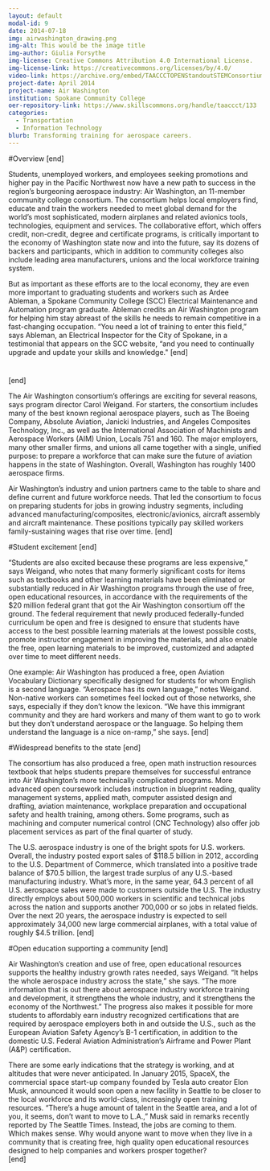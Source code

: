 ```yaml
---
layout: default
modal-id: 9
date: 2014-07-18
img: airwashington_drawing.png
img-alt: This would be the image title
img-author: Giulia Forsythe
img-license: Creative Commons Attribution 4.0 International License.
img-license-link: https://creativecommons.org/licenses/by/4.0/
video-link: https://archive.org/embed/TAACCCTOPENStandoutSTEMConsortium
project-date: April 2014
project-name: Air Washington
institution: Spokane Community College
oer-repository-link: https://www.skillscommons.org/handle/taaccct/133
categories:
  - Transportation
  - Information Technology
blurb: Transforming training for aerospace careers.
---
```

#Overview
[end]

Students, unemployed workers, and employees seeking promotions and higher pay in the Pacific Northwest now have a new path to success in the region’s burgeoning aerospace industry: Air Washington, an 11-member community college consortium. The consortium helps local employers find, educate and train the workers needed to meet global demand for the world’s most sophisticated, modern airplanes and related avionics tools, technologies, equipment and services. The collaborative effort, which offers credit, non-credit, degree and certificate programs, is critically important to the economy of Washington state now and into the future, say its dozens of backers and participants, which in addition to community colleges also include leading area manufacturers, unions and the local workforce training system.

But as important as these efforts are to the local economy, they are even more important to graduating students and workers such as Ardee Ableman, a Spokane Community College (SCC) Electrical Maintenance and Automation program graduate. Ableman credits an Air Washington program for helping him stay abreast of the skills he needs to remain competitive in a fast-changing occupation. “You need a lot of training to enter this field,” says Ableman, an Electrical Inspector for the City of Spokane, in a testimonial that appears on the SCC website, “and you need to continually upgrade and update your skills and knowledge."
[end]

#
[end]

The Air Washington consortium’s offerings are exciting for several reasons, says program director Carol Weigand. For starters, the consortium includes many of the best known regional aerospace players, such as The Boeing Company, Absolute Aviation, Janicki Industries, and Angeles Composites Technology, Inc., as well as the International Association of Machinists and Aerospace Workers (AIM) Union, Locals 751 and 160. The major employers, many other smaller firms, and unions all came together with a single, unified purpose: to prepare a workforce that can make sure the future of aviation happens in the state of Washington.  Overall, Washington has roughly 1400 aerospace firms.

Air Washington’s industry and union partners came to the table to share and define current and future workforce needs. That led the consortium to focus on preparing students for jobs in growing industry segments, including advanced manufacturing/composites, electronic/avionics, aircraft assembly and aircraft maintenance. These positions typically pay skilled workers family-sustaining wages that rise over time. 
[end]

#Student excitement
[end]

“Students are also excited because these programs are less expensive,” says Weigand, who notes that many formerly significant costs for items such as textbooks and other learning materials have been eliminated or substantially reduced in Air Washington programs through the use of free, open educational resources, in accordance with the requirements of the $20 million federal grant that got the Air Washington consortium off the ground. The federal requirement that newly produced federally-funded curriculum be open and free is designed to ensure that students have access to the best possible learning materials at the lowest possible costs, promote instructor engagement in improving the materials, and also enable the free, open learning materials to be improved, customized and adapted over time to meet different needs.

One example: Air Washington has produced a free, open Aviation Vocabulary Dictionary specifically designed for students for whom English is a second language. “Aerospace has its own language,” notes Weigand. Non-native workers can sometimes feel locked out of those networks, she says, especially if they don’t know the lexicon. “We have this immigrant community and they are hard workers and many of them want to go to work but they don’t understand aerospace or the language. So helping them understand the language is a nice on-ramp,” she says.
[end]

#Widespread benefits to the state
[end]

The consortium has also produced a free, open math instruction resources textbook that helps students prepare themselves for successful entrance into Air Washington’s more technically complicated programs. More advanced open coursework includes instruction in blueprint reading, quality management systems, applied math, computer assisted design and drafting, aviation maintenance, workplace preparation and occupational safety and health training, among others. Some programs, such as machining and computer numerical control (CNC Technology) also offer job placement services as part of the final quarter of study.

The U.S. aerospace industry is one of the bright spots for U.S. workers.  Overall, the industry posted export sales of $118.5 billion in 2012, according to the U.S. Department of Commerce, which translated into a positive trade balance of $70.5 billion, the largest trade surplus of any U.S.-based manufacturing industry.  What’s more, in the same year, 64.3 percent of all U.S. aerospace sales were made to customers outside the U.S. The industry directly employs about 500,000 workers in scientific and technical jobs across the nation and supports another 700,000 or so jobs in related fields. Over the next 20 years, the aerospace industry is expected to sell approximately 34,000 new large commercial airplanes, with a total value of roughly $4.5 trillion.
[end]

#Open education supporting a community
[end]

Air Washington’s creation and use of free, open educational resources supports the healthy industry growth rates needed, says Weigand. “It helps the whole aerospace industry across the state,” she says. “The more information that is out there about aerospace industry workforce training and development, it strengthens the whole industry, and it strengthens the economy of the Northwest.” The progress also makes it possible for more students to affordably earn industry recognized certifications that are required by aerospace employers both in and outside the U.S., such as the European Aviation Safety Agency’s B-1 certification, in addition to the domestic U.S. Federal Aviation Administration’s Airframe and Power Plant (A&P) certification.

There are some early indications that the strategy is working, and at altitudes that were never anticipated. In January 2015, SpaceX, the commercial space start-up company founded by Tesla auto creator Elon Musk, announced it would soon open a new facility in Seattle to be closer to the local workforce and its world-class, increasingly open training resources. “There’s a huge amount of talent in the Seattle area, and a lot of you, it seems, don’t want to move to L.A.,” Musk said in remarks recently reported by The Seattle Times. Instead, the jobs are coming to them.  
Which makes sense. Why would anyone want to move when they live in a community that is creating free, high quality open educational resources designed to help companies and workers prosper together?  
[end]

